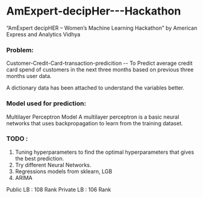 # AmExpert-decipHer---Hackathon
“AmExpert decipHER – Women’s Machine Learning Hackathon” by American Express and Analytics Vidhya

### Problem:
Customer-Credit-Card-transaction-predicition -- To Predict average credit card spend of customers in the next three months based on previous three months user data.

A dictionary data has been attached to understand the variables better. 

### Model used for prediction:
Multilayer Perceptron Model
A multilayer perceptron is a basic neural networks that uses backpropagation to learn from the training dataset. 

### TODO : 
1. Tuning hyperparameters to find the optimal hyperparameters that gives the best prediction.
2. Try different Neural Networks.
3. Regressions models from sklearn, LGB
4. ARIMA

Public LB : 108 Rank 
Private LB : 106 Rank
